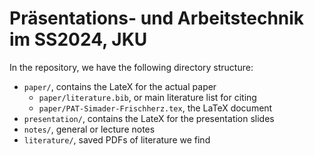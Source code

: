 Präsentations- und Arbeitstechnik im SS2024, JKU
==========================================================================================

In the repository, we have the following directory structure:
  - `paper/`, contains the LateX for the actual paper
      - `paper/literature.bib`, or main literature list for citing
      - `paper/PAT-Simader-Frischherz.tex`, the LaTeX document
  - `presentation/`, contains the LateX for the presentation slides
  - `notes/`, general or lecture notes
  - `literature/`, saved PDFs of literature we find

